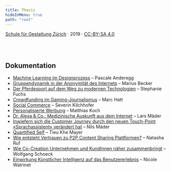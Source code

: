 ```yaml
---
title: Thesis
hideInMenu: true
path: "root"
---
```




<div class="column__text">


[Schule für Gestaltung Zürich](https://sfgz.ch/) · 2019 · [CC-BY-SA 4.0](https://creativecommons.org/licenses/by-sa/4.0/)


<br />
<br />


## Dokumentation

* [Machine Learning im Designprozess](/posts/2020/pascale/) – Pascale Anderegg
* [Gruppendynamik in der Anonymität des Internets](/posts/2020/marius/) – Marius Becker
* [Der Pferdesport auf dem Weg zu modernen Technologien](/posts/2020/steffi/) – Stephanie Fuchs
* [Crowdfunding im Gaming-Journalismus](/posts/2020/marc/) – Marc Hatt
* [Social Commerce](/posts/2020/severin/) – Severin Kilchhofer
* [Personalisierte Werbung](/posts/2020/matthias/) – Matthias Koch
* [Dr. Alexa & Co.: Medizinische Auskunft aus dem Internet](/posts/2020/lars/) – Lars Mäder
* [Inwiefern sich die Customer Journey durch den neuen Touch-Point «Sprachassistent» verändert hat](/posts/2020/nils/) – Nils Mäder
* [Quantified Self](/posts/2020/tieukhe/) – Tieu Khe Mayer
* [Wie entsteht Vertrauen zu P2P Content Sharing Plattformen?](/posts/2020/natasha/) – Natasha Ruf
* [Wie Co-Creation Unternehmen und KundInnen näher zusammenbringt](/posts/2020/wolfgang/) – Wolfgang Schoeck
* [Einwirkung Künstlicher Intelligenz auf das Benutzererlebnis](/posts/2020/nicole/) – Nicole Watrinet


</div>
